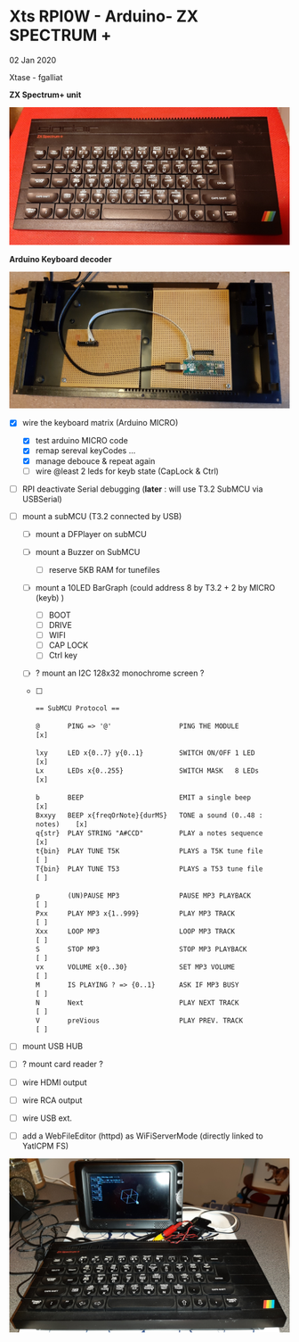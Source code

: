 # Xts RPI0W - Arduino- ZX SPECTRUM +

02 Jan 2020

Xtase - fgalliat



**ZX Spectrum+ unit**

![ZX Spectrum+ unit](zxspec.jpg)



**Arduino Keyboard decoder**

![ZX Spectrum+ unit](zxs_arduinokb.jpg)



- [x] wire the keyboard matrix (Arduino MICRO)
  - [x] test arduino MICRO code
  - [x] remap sereval keyCodes ...
  - [x] manage debouce & repeat again
  - [ ] wire @least 2 leds for keyb state (CapLock & Ctrl)
- [ ] RPI deactivate Serial debugging (**later** : will use T3.2 SubMCU via USBSerial)
- [ ] mount a subMCU (T3.2 connected by USB)
  - [ ] mount a DFPlayer on subMCU
  
  - [ ] mount a Buzzer on SubMCU
    
    - [ ] reserve 5KB RAM for tunefiles
    
  - [ ] mount a 10LED BarGraph (could address 8 by T3.2 + 2 by MICRO (keyb) )
    - [ ] BOOT
    - [ ] DRIVE
    - [ ] WIFI
    - [ ] CAP LOCK
    - [ ] Ctrl key
    
  - [ ] ? mount an I2C 128x32 monochrome screen ?
  
  - [ ] ```
    == SubMCU Protocol ==
    
    @		PING => '@'					PING THE MODULE					[x]
    
    lxy		LED x{0..7} y{0..1}			SWITCH ON/OFF 1 LED				[x]
    Lx		LEDs x{0..255}				SWITCH MASK   8 LEDs			[x]
    
    b		BEEP						EMIT a single beep				[x]
    Bxxyy	BEEP x{freqOrNote}{durMS}	TONE a sound (0..48 : notes)    [x]
    q{str}	PLAY STRING "A#CCD"			PLAY a notes sequence           [x]
    t{bin}  PLAY TUNE T5K				PLAYS a T5K tune file           [ ]
    T{bin}  PLAY TUNE T53				PLAYS a T53 tune file           [ ]
    
    p		(UN)PAUSE MP3				PAUSE MP3 PLAYBACK           	[ ]
    Pxx		PLAY MP3 x{1..999}			PLAY MP3 TRACK           		[ ]
    Xxx		LOOP MP3					LOOP MP3 TRACK           		[ ]
    S		STOP MP3					STOP MP3 PLAYBACK           	[ ]
    vx		VOLUME x{0..30}				SET MP3 VOLUME           		[ ]
    M		IS PLAYING ? => {0..1}		ASK IF MP3 BUSY                 [ ]
    N		Next						PLAY NEXT TRACK                 [ ]
    V		preVious					PLAY PREV. TRACK           		[ ]
    
    ```
  
- [ ] mount USB HUB
- [ ] ? mount card reader ?
- [ ] wire HDMI output
- [ ] wire RCA output
- [ ] wire USB ext.

- [ ] add a WebFileEditor (httpd) as WiFiServerMode (directly linked to YatlCPM FS)

![ZXts unit](./zxts_cube.jpg)
